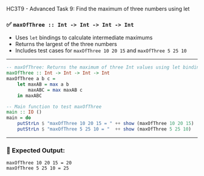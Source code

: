HC3T9 - Advanced Task 9: Find the maximum of three numbers using let

### ✅ `maxOfThree :: Int -> Int -> Int -> Int`

* Uses `let` bindings to calculate intermediate maximums
* Returns the largest of the three numbers
* Includes test cases for `maxOfThree 10 20 15` and `maxOfThree 5 25 10`

---

```haskell
-- maxOfThree: Returns the maximum of three Int values using let bindings
maxOfThree :: Int -> Int -> Int -> Int
maxOfThree a b c =
    let maxAB = max a b
        maxABC = max maxAB c
    in maxABC

-- Main function to test maxOfThree
main :: IO ()
main = do
    putStrLn $ "maxOfThree 10 20 15 = " ++ show (maxOfThree 10 20 15)
    putStrLn $ "maxOfThree 5 25 10 = "  ++ show (maxOfThree 5 25 10)
```

---

### 🧪 Expected Output:

```
maxOfThree 10 20 15 = 20
maxOfThree 5 25 10 = 25
```
